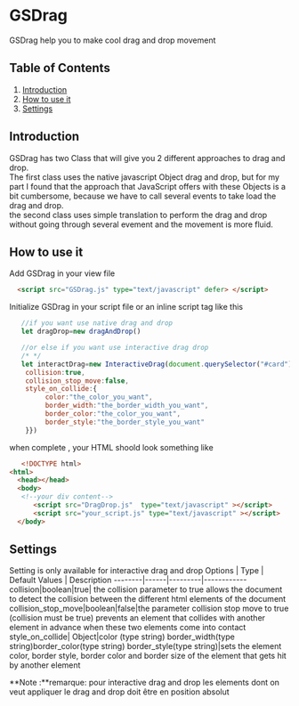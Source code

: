 GSDrag
================================
GSDrag help you to make cool drag and drop movement

## Table of Contents

1.  [Introduction](#Introduction)  
2.  [How to use it](#How-to-use-it) 
3.  [Settings](#Settings)

## Introduction
GSDrag has two Class that will give you 2 different approaches to drag and drop.  
The first class uses the native javascript Object drag and drop, but for my part I found that the approach that JavaScript offers with these Objects is a bit cumbersome, because we have to call several events to take load the drag and drop.      
the second class uses simple translation to perform the drag and drop without going through several evement and the movement is more fluid.

## How to use it

Add GSDrag in your view file

```html
  <script src="GSDrag.js" type="text/javascript" defer> </script>
```

Initialize GSDrag in your script file or an inline script tag like this

```javascript
   //if you want use native drag and drop
   let dragDrop=new dragAndDrop()

   //or else if you want use interactive drag drop
   /* */
   let interactDrag=new InteractiveDrag(document.querySelector("#card"),{
    collision:true,
    collision_stop_move:false,
    style_on_collide:{
         color:"the_color_you_want",
         border_width:"the_border_width_you_want",
         border_color:"the_color_you_want",
         border_style:"the_border_style_you_want"
    }})
```
when complete , your HTML shoold look something like
```html
   <!DOCTYPE html>
<html>
  <head></head>
  <body>
   <!--your div content--> 
      <script src="DragDrop.js"  type="text/javascript" ></script>
      <script src="your_script.js" type="text/javascript" ></script>
  </body>
```
## Settings
Setting is only available for interactive drag and drop
Options | Type | Default Values | Description
--------|------|---------|------------
collision|boolean|true| the collision parameter to true allows the document to detect the collision between the different html elements of the document
collision_stop_move|boolean|false|the parameter collision stop move to true (collision must be true) prevents an element that collides with another element in advance when these two elements come into contact
style_on_collide| Object|color (type string) border_width(type string)border_color(type string) border_style(type string)|sets the element color, border style, border color and border size of the element that gets hit by another element
                       
**Note :**remarque: pour interactive drag and drop les elements dont on veut appliquer le drag and drop doit être en position absolut
